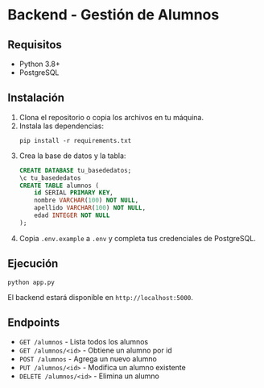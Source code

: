 # Backend - Gestión de Alumnos

## Requisitos
- Python 3.8+
- PostgreSQL

## Instalación
1. Clona el repositorio o copia los archivos en tu máquina.
2. Instala las dependencias:
   ```pwsh
   pip install -r requirements.txt
   ```
3. Crea la base de datos y la tabla:
   ```sql
   CREATE DATABASE tu_basededatos;
   \c tu_basededatos
   CREATE TABLE alumnos (
       id SERIAL PRIMARY KEY,
       nombre VARCHAR(100) NOT NULL,
       apellido VARCHAR(100) NOT NULL,
       edad INTEGER NOT NULL
   );
   ```
4. Copia `.env.example` a `.env` y completa tus credenciales de PostgreSQL.

## Ejecución
```pwsh
python app.py
```
El backend estará disponible en `http://localhost:5000`.

## Endpoints
- `GET /alumnos` - Lista todos los alumnos
- `GET /alumnos/<id>` - Obtiene un alumno por id
- `POST /alumnos` - Agrega un nuevo alumno
- `PUT /alumnos/<id>` - Modifica un alumno existente
- `DELETE /alumnos/<id>` - Elimina un alumno
